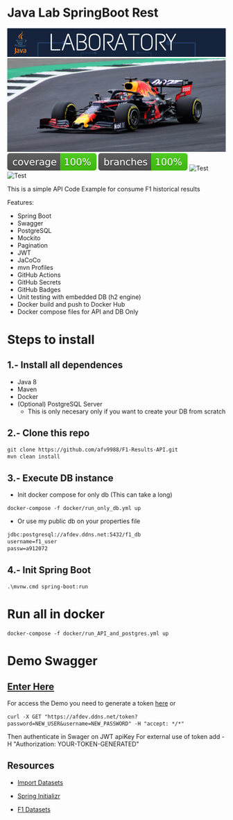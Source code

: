 # Java Lab SpringBoot Rest 

![Java Lab](https://raw.githubusercontent.com/Apex-CS/Java-Lab-SpringBoot-Rest/main/src/main/resources/Banner.png)
<img src="https://raw.githubusercontent.com/Apex-CS/Java-Lab-SpringBoot-Rest/main/src/main/resources/RB19.jpg" width="917">
![Coverage](.github/badges/jacoco.svg)
![Branch](.github/badges/branches.svg)
![Test](https://github.com/Apex-CS/Java-Lab-SpringBoot-Rest/actions/workflows/docker-push.yaml/badge.svg)
![Test](https://github.com/Apex-CS/Java-Lab-SpringBoot-Rest/actions/workflows/tests-embedded.yaml/badge.svg)

This is a simple API Code Example for consume F1 historical results 

Features:
- Spring Boot
- Swagger
- PostgreSQL
- Mockito
- Pagination
- JWT
- JaCoCo
- mvn Profiles
- GitHub Actions
- GitHub Secrets
- GitHub Badges
- Unit testing with embedded DB (h2 engine)
- Docker build and push to Docker Hub
- Docker compose files for API and DB Only

# Steps to install

## 1.- Install all dependences
* Java 8
* Maven
* Docker
* (Optional) PostgreSQL Server
  * This is only necesary only if you want to create your DB from scratch

## 2.- Clone this repo
```
git clone https://github.com/afv9988/F1-Results-API.git
mvn clean install
```

## 3.- Execute DB instance 
* Init docker compose for only db (This can take a long)
```
docker-compose -f docker/run_only_db.yml up
```
* Or use my public db on your properties file
```
jdbc:postgresql://afdev.ddns.net:5432/f1_db
username=f1_user
passw=a912072
```
## 4.- Init Spring Boot
```
.\mvnw.cmd spring-boot:run
```

# Run all in docker
```
docker-compose -f docker/run_API_and_postgres.yml up
```

# Demo Swagger
## [Enter Here](https://afdev.ddns.net/swagger-ui.html#/results-controller)

For access the Demo you need to generate a token [here](https://afdev.ddns.net/token?password=PASSWORD&username=USER) or
```
curl -X GET "https://afdev.ddns.net/token?password=NEW_USER&username=NEW_PASSWORD" -H "accept: */*"
```
Then authenticate in Swager on JWT apiKey
For external use of token add -H "Authorization: YOUR-TOKEN-GENERATED"

## Resources
* [Import Datasets](https://hasura.io/docs/latest/schema/postgres/postgres-guides/import-data-from-csv/)

* [Spring Initializr](https://start.spring.io/#!type=maven-project&language=java&platformVersion=2.7.9&packaging=war&jvmVersion=1.8&groupId=com.apex&artifactId=demo&name=demo&description=F1%20API%20using%20GraphQL%20-%20Spring%20Boot%20-%20Mockito&packageName=com.apex.demo&dependencies=web,data-jpa,postgresql,graphql)

* [F1 Datasets](https://ergast.com/mrd/db/)
